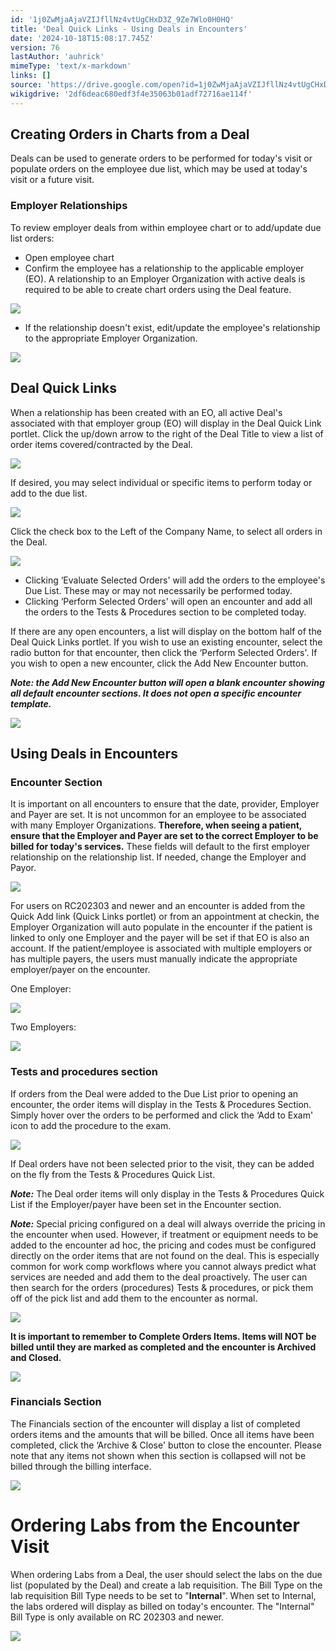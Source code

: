 ```yaml
---
id: '1j0ZwMjaAjaVZIJfllNz4vtUgCHxD3Z_9Ze7Wlo0H0HQ'
title: 'Deal Quick Links - Using Deals in Encounters'
date: '2024-10-18T15:08:17.745Z'
version: 76
lastAuthor: 'auhrick'
mimeType: 'text/x-markdown'
links: []
source: 'https://drive.google.com/open?id=1j0ZwMjaAjaVZIJfllNz4vtUgCHxD3Z_9Ze7Wlo0H0HQ'
wikigdrive: '2df6deac680edf3f4e35063b01adf72716ae114f'
---
```

## Creating Orders in Charts from a Deal

Deals can be used to generate orders to be performed for today's visit or populate orders on the employee due list, which may be used at today's visit or a future visit.

### Employer Relationships

To review employer deals from within employee chart or to add/update due list orders:

* Open employee chart
* Confirm the employee has a relationship to the applicable employer (EO). A relationship to an Employer Organization with active deals is required to be able to create chart orders using the Deal feature.

![](../deal-quick-links-using-deals-in-encounters.assets/2919a144361c705e01c8a59e79081b75.png)

* If the relationship doesn't exist, edit/update the employee's relationship to the appropriate Employer Organization.

![](../deal-quick-links-using-deals-in-encounters.assets/c48ce26bf44b3f0dfd214b6b5fe25dfb.png)

## Deal Quick Links

When a relationship has been created with an EO, all active Deal's associated with that employer group (EO) will display in the Deal Quick Link portlet. Click the up/down arrow to the right of the Deal Title to view a list of order items covered/contracted by the Deal.

![](../deal-quick-links-using-deals-in-encounters.assets/d0b3cee30de11b2a8da1e2add8d8711e.png)

If desired, you may select individual or specific items to perform today or add to the due list.

![](../deal-quick-links-using-deals-in-encounters.assets/1a0355a206a56924872bb8f8735388ab.png)

Click the check box to the Left of the Company Name, to select all orders in the Deal.

![](../deal-quick-links-using-deals-in-encounters.assets/2ca68b8b34ecef8b7c77ca40fd8f8f36.png)

* Clicking ‘Evaluate Selected Orders' will add the orders to the employee's Due List. These may or may not necessarily be performed today.
* Clicking ‘Perform Selected Orders' will open an encounter and add all the orders to the Tests & Procedures section to be completed today.

If there are any open encounters, a list will display on the bottom half of the Deal Quick Links portlet.  If you wish to use an existing encounter, select the radio button for that encounter, then click the ‘Perform Selected Orders'.  If you wish to open a new encounter, click the Add New Encounter button.

**_Note: the Add New Encounter button will open a blank encounter showing all default encounter sections. It does not open a specific encounter template._**

![](../deal-quick-links-using-deals-in-encounters.assets/87eb9dc7cd1c638952447439eddf624d.png)

## Using Deals in Encounters

### Encounter Section

It is important on all encounters to ensure that the date, provider, Employer and Payer are set. It is not uncommon for an employee to be associated with many Employer Organizations. **Therefore, when seeing a patient, ensure that the Employer and Payer are set to the correct Employer to be billed for today's services.** These fields will default to the first employer relationship on the relationship list. If needed, change the Employer and Payor.

![](../deal-quick-links-using-deals-in-encounters.assets/f1bffa8ea7ed69bb5d945ea41e9c13d2.png)

For users on RC202303 and newer and an encounter is added from the Quick Add link (Quick Links portlet) or from an appointment at checkin, the Employer Organization will auto populate in the encounter if the patient is linked to only one Employer and the payer will be set if that EO is also an account. If the patient/employee is associated with multiple employers or has multiple payers, the users must manually indicate the appropriate employer/payer on the encounter.

One Employer:

![](../deal-quick-links-using-deals-in-encounters.assets/ed7ea3c7287877975fb60bf84b24872f.png)

Two Employers:

![](../deal-quick-links-using-deals-in-encounters.assets/922df8e3f8f6ef139679b440141d932a.png)

### Tests and procedures section

If orders from the Deal were added to the Due List prior to opening an encounter, the order items will display in the Tests & Procedures Section. Simply hover over the orders to be performed and click the ‘Add to Exam' icon to add the procedure to the exam.

![](../deal-quick-links-using-deals-in-encounters.assets/174df74fe9ea6f053ed9b4260e0f6335.png)

If Deal orders have not been selected prior to the visit, they can be added on the fly from the Tests & Procedures Quick List.

**_Note:_** The Deal order items will only display in the Tests & Procedures Quick List if the Employer/payer have been set in the Encounter section.

**_Note:_** Special pricing configured on a deal will always override the pricing in the encounter when used. However, if treatment or equipment needs to be added to the encounter ad hoc, the pricing and codes must be configured directly on the order items that are not found on the deal. This is especially common for work comp workflows where you cannot always predict what services are needed and add them to the deal proactively. The user can then search for the orders (procedures) Tests & procedures, or pick them off of the pick list and add them to the encounter as normal.

![](../deal-quick-links-using-deals-in-encounters.assets/c97c795efec61dc2ef7a0c1af4e627c2.png)

**It is important to remember to Complete Orders Items. Items will NOT be billed until they are marked as completed and the encounter is Archived and Closed.**

![](../deal-quick-links-using-deals-in-encounters.assets/52c0d6688b52c6d03d74a4b547bbde54.png)

### Financials Section

The Financials section of the encounter will display a list of completed orders items and the amounts that will be billed. Once all items have been completed, click the ‘Archive & Close' button to close the encounter. Please note that any items not shown when this section is collapsed will not be billed through the billing interface.

![](../deal-quick-links-using-deals-in-encounters.assets/38a735ce2d308f98313549d26773dd38.png)

# Ordering Labs from the Encounter Visit

When ordering Labs from a Deal, the user should select the labs on the due list (populated by the Deal) and create a lab requisition. The Bill Type on the lab requisition Bill Type needs to be set to "**Internal**". When set to Internal, the labs ordered will display as billed on today's encounter. The "Internal" Bill Type is only available on RC 202303 and newer.

![](../deal-quick-links-using-deals-in-encounters.assets/06b404336451c60938f5c4b6cbf50af9.png)
